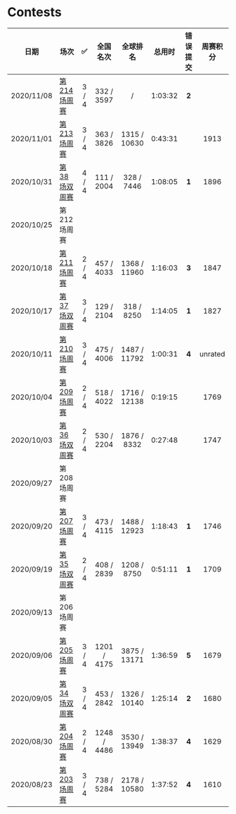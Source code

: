 # Contests

| 日期 | 场次 | ✅ | 全国名次 | 全球排名 | 总用时 | 错误提交 | 周赛积分 |
| -- | -- | :--: | :--: | :--: | :--: | :--: | :--: |
| 2020/11/08 | [第 214 场周赛](https://github.com/Mathstarry/Leetcode/blob/master/contests/overview/weekly/weekly_214.md) | 3 / 4 | 332 / 3597 |  /  | 1:03:32 | **2** |  |
| 2020/11/01 | [第 213 场周赛](https://github.com/Mathstarry/Leetcode/blob/master/contests/overview/weekly/weekly_213.md) | 3 / 4 | 363 / 3826 | 1315 / 10630 | 0:43:31 |  | 1913 |
| 2020/10/31 | [第 38 场双周赛](https://github.com/Mathstarry/Leetcode/blob/master/contests/overview/biweekly/biweekly_038.md) | 4 / 4 | 111 / 2004 | 328 / 7446 | 1:08:05 | **1** | 1896 |
| 2020/10/25 | 第 212 场周赛 | | |
| 2020/10/18 | [第 211 场周赛](https://github.com/Mathstarry/Leetcode/blob/master/contests/overview/weekly/weekly_211.md) | 2 / 4 | 457 / 4033 | 1368 / 11960 | 1:16:03 | **3** | 1847 |
| 2020/10/17 | [第 37 场双周赛](https://github.com/Mathstarry/Leetcode/blob/master/contests/overview/biweekly/biweekly_037.md) | 3 / 4 | 129 / 2104 | 318 / 8250 | 1:14:05 | **1** | 1827 | 
| 2020/10/11 | [第 210 场周赛](https://github.com/Mathstarry/Leetcode/blob/master/contests/overview/weekly/weekly_210.md) | 3 / 4 | 475 / 4006 | 1487 / 11792 | 1:00:31 | **4** | unrated |
| 2020/10/04 | [第 209 场周赛](https://github.com/Mathstarry/Leetcode/blob/master/contests/overview/weekly/weekly_209.md) | 2 / 4 | 518 / 4022 | 1716 / 12138 | 0:19:15 | | 1769 |
| 2020/10/03 | [第 36 场双周赛](https://github.com/Mathstarry/Leetcode/blob/master/contests/overview/biweekly/biweekly_036.md) | 2 / 4 | 530 / 2204 | 1876 / 8332 | 0:27:48 | | 1747 |
| 2020/09/27 | 第 208 场周赛 | | |
| 2020/09/20 | [第 207 场周赛](https://github.com/Mathstarry/Leetcode/blob/master/contests/overview/weekly/weekly_207.md) | 3 / 4 | 473 / 4115 | 1488 / 12923 | 1:18:43 | **1** | 1746 |
| 2020/09/19 | [第 35 场双周赛](https://github.com/Mathstarry/Leetcode/blob/master/contests/overview/biweekly/biweekly_035.md) | 2 / 4 | 408 / 2839 | 1208 / 8750 | 0:51:11 | **1** | 1709 |
| 2020/09/13 | 第 206 场周赛 | | |
| 2020/09/06 | [第 205 场周赛](https://github.com/Mathstarry/Leetcode/blob/master/contests/overview/weekly/weekly_205.md) | 3 / 4| 1201 / 4175 | 3875 / 13171 | 1:36:59 | **5** | 1679 |
| 2020/09/05 | [第 34 场双周赛](https://github.com/Mathstarry/Leetcode/blob/master/contests/overview/biweekly/biweekly_034.md) | 3 / 4 | 453 / 2842 | 1326 / 10140 | 1:25:14 | **2** | 1680 |
| 2020/08/30 | [第 204 场周赛](https://github.com/Mathstarry/Leetcode/blob/master/contests/overview/weekly/weekly_204.md) | 2 / 4 | 1248 / 4486 | 3530 / 13949 | 1:38:37 | **4** | 1629 |
| 2020/08/23 | [第 203 场周赛](https://github.com/Mathstarry/Leetcode/blob/master/contests/overview/weekly/weekly_203.md) | 3 / 4 | 738 / 5284 | 2178 / 10580 | 1:37:52 | **4** | 1610 |
